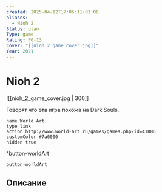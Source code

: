 ```yaml
---
created: 2025-04-12T17:06:11+03:00
aliases:
  - Nioh 2
Status: plan
Type: game
Rating: PG-13
Cover: "[[nioh_2_game_cover.jpg]]"
Year: 2021
---
```


# Nioh 2

![[nioh_2_game_cover.jpg | 300]]

Говорят что эта игра похожа на Dark Souls.

```button
name World Art
type link
action http://www.world-art.ru/games/games.php?id=41886
customColor #7a0000
hidden true
```
^button-worldArt


`button-worldArt`

## Описание



